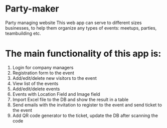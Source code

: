 # Party-maker
Party managing website 
This web app can serve to different sizes businesses, to help them organize any types of events: meetups, parties, teambuilding etc.

# The main functionality of this app is:

1) Login for company managers
2) Registration form to the event
3) Add/edit/delete new visitors to the event
4) View list of the events
5) Add/edit/delete events
6) Events with Location Field and Image field
7) Import Excel file to the DB and show the result in a table
8) Send emails with the invitation to register to the event and send ticket to the event
9) Add QR code generator to the ticket, update the DB after scanning the code
